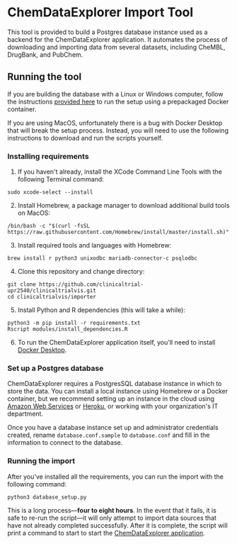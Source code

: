 # ChemDataExplorer Import Tool

This tool is provided to build a Postgres database instance used as a backend for the ChemDataExplorer application. It automates the process of downloading and importing data from several datasets, including CheMBL, DrugBank, and PubChem.

## Running the tool

If you are building the database with a Linux or Windows computer, follow the instructions [provided here](https://hub.docker.com/repository/docker/chemdataexplorer/chemdataimporter) to run the setup using a prepackaged Docker container.

If you are using MacOS, unfortunately there is a bug with Docker Desktop that will break the setup process. Instead, you will need to use the following instructions to download and run the scripts yourself.

### Installing requirements

1. If you haven't already, install the XCode Command Line Tools with the following Terminal command:

`sudo xcode-select --install`

2. Install Homebrew, a package manager to download additional build tools on MacOS:

`/bin/bash -c "$(curl -fsSL https://raw.githubusercontent.com/Homebrew/install/master/install.sh)"`

3. Install required tools and languages with Homebrew:

`brew install r python3 unixodbc mariadb-connector-c psqlodbc`

4. Clone this repository and change directory:

`git clone https://github.com/clinicaltrial-upr2540/clinicaltrialvis.git`\
`cd clinicaltrialvis/importer`

5. Install Python and R dependencies (this will take a while):

`python3 -m pip install -r requirements.txt`\
`Rscript modules/install_dependencies.R`

6. To run the ChemDataExplorer application itself, you'll need to install [Docker Desktop](https://www.docker.com/products/docker-desktop).

### Set up a Postgres database

ChemDataExplorer requires a PostgresSQL database instance in which to store the data. You can install a local instance using Homebrew or a Docker container, but we recommend setting up an instance in the cloud using [Amazon Web Services](https://docs.aws.amazon.com/AmazonRDS/latest/UserGuide/USER_CreateDBInstance.html) or [Heroku](https://devcenter.heroku.com/articles/heroku-postgresql), or working with your organization's IT department.

Once you have a database instance set up and administrator credentials created, rename `database.conf.sample` to `database.conf` and fill in the information to connect to the database.

### Running the import

After you've installed all the requirements, you can run the import with the following command:

`python3 database_setup.py`

This is a long process—**four to eight hours**. In the event that it fails, it is safe to re-run the script—it will only attempt to import data sources that have not already completed successfully. After it is complete, the script will print a command to start to start the [ChemDataExplorer application](https://hub.docker.com/repository/docker/chemdataexplorer/chemdataexplorer).
